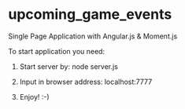 # upcoming_game_events
Single Page Application with Angular.js &amp; Moment.js

To start application you need:

1. Start server by:
node server.js

2. Input in browser address:
localhost:7777

3. Enjoy! :-)
